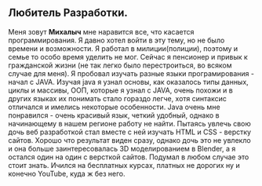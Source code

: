 ## Любитель Разработки.

Меня зовут **Михалыч** мне наравится все, что касается программирования.
Я давно хотел войти в эту тему, но не было времени и возможности. Я работал в милиции(полиции), поэтому  и семье то особо время уделить не мог. Сейчас я пенсионер и привык к гражданской жизни (не так легко было перестроиться, во всяком случае для меня). 
Я пробовал изучать разные языки програмирования - начал с JAVA. Изучая java я узнал основы, как оказалось типы данных, циклы и массивы, ООП, которые я узнал с JAVA, очень похожи и в других языках их понимать стало гораздо легче, хотя синтаксис отличался и имелись некоторые особенности. 
Java очень мне понравился - очень красивый язык, четкий удобный, однако в начинающему в нашем регионе работу не найти. 
Пытаясь увлечь свою дочь веб разработкой стал вместе с ней изучать HTML и CSS - верстку сайтов. Хорошо что результат виден сразу, однако дочь это не увлекло и она больше заинтересовалась 3D моделированием в Blender, а я остался один на один с версткой сайтов. Подумал в любом случае это стоит знать. 
Ичился на бесплатных курсах, платных не дорогих ну и конечно YouTube, куда ж без него.


<!--
**Michalicch/michalicch** is a ✨ _special_ ✨ repository because its `README.md` (this file) appears on your GitHub profile.

Here are some ideas to get you started:

- 🔭 I’m currently working on ...
- 🌱 I’m currently learning ...
- 👯 I’m looking to collaborate on ...
- 🤔 I’m looking for help with ...
- 💬 Ask me about ...
- 📫 How to reach me: ...
- 😄 Pronouns: ...
- ⚡ Fun fact: ...
-->
